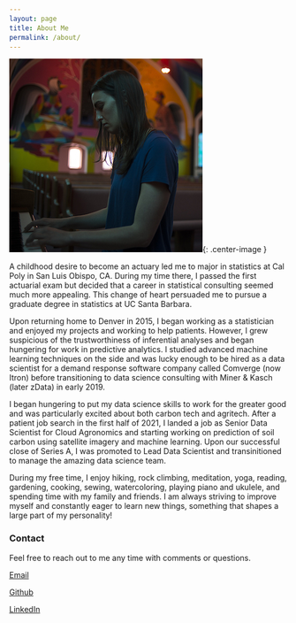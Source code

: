 ```yaml
---
layout: page
title: About Me
permalink: /about/
---
```


![Me](/images/julia_piano.jpg){: .center-image }

A childhood desire to become an actuary led me to major in statistics at Cal Poly in San Luis Obispo, CA. During my time there, I passed the first actuarial exam but decided that a career in statistical consulting seemed much more appealing. This change of heart persuaded me to pursue a graduate degree in statistics at UC Santa Barbara. 

Upon returning home to Denver in 2015, I began working as a statistician and enjoyed my projects and working to help patients. However, I grew suspicious of the trustworthiness of inferential analyses and began hungering for work in predictive analytics. I studied advanced machine learning techniques on the side and was lucky enough to be hired as a data scientist for a demand response software company called Comverge (now Itron) before transitioning to data science consulting with Miner & Kasch (later zData) in early 2019. 

I began hungering to put my data science skills to work for the greater good and was particularly excited about both carbon tech and agritech. After a patient job search in the first half of 2021, I landed a job as Senior Data Scientist for Cloud Agronomics and starting working on prediction of soil carbon using satellite imagery and machine learning. Upon our successful close of Series A, I was promoted to Lead Data Scientist and transinitioned to manage the amazing data science team.

During my free time, I enjoy hiking, rock climbing, meditation, yoga, reading, gardening, cooking, sewing, watercoloring, playing piano and ukulele, and spending time with my family and friends. I am always striving to improve myself and constantly eager to learn new things, something that shapes a large part of my personality!

### Contact

Feel free to reach out to me any time with comments or questions.

[Email](mailto:julia.maddalena@gmail.com)

[Github](https://github.com/jmaddalena)

[LinkedIn](https://www.linkedin.com/in/julia-maddalena-8739693a/)
